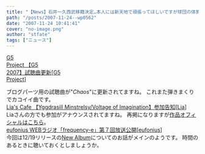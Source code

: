 ```yaml
---
title: "【News】石井一久西武移籍決定…本人には新天地で頑張ってほしいですが球団の体質には疑問を抱かずにはいられませんね"
path: "/posts/2007-11-24--wp0562"
date: "2007-11-24 10:41:41"
cover: "no-image.png"
author: "stfate"
tags: ["ニュース"]
---
```


<style type="text/css">
<!--
p {white-space: pre-wrap};
-->
</style>

<a class="topics" href="http://www.vivix.info/g5/g52007.htm" target="_blank">G5 Project 【G5 2007】試聴曲更新</a><span class="junre">[<a href="http://www.vivix.info/g5/" target="_blank">G5 Project</a>]</span>
<div class="news">ブログパーツ用の試聴曲が"<em>Chaos</em>"に更新されてますね。
これまた弾きまくりでカコイイ曲です。</div>
<a class="topics" href="http://blog.lias-cafe.com/?eid=699735" target="_blank">Lia's Cafe 【Yggdrasill Minstrelsy/Voltage of Imagination】参加告知</a><span class="junre">[<a href="http://www.lias-cafe.com/" target="_blank">Lia</a>]</span>
<div class="news">Liaさんの方でも参加がアナウンスされてますね。
再掲になりますが<a href="http://www.voltagenation.com/emb/" target="_blank">作品オフィシャルはこちら</a>。</div>
<a class="topics" href="http://eufonius.net/" target="_blank">eufonius WEBラジオ「frequency-e」第７回放送公開</a><span class="junre">[<a href="http://eufonius.net/" target="_blank">eufonius</a>]</span>
<div class="news">今回は12/19リリースの<a href="http://www.lantis.jp/new-release/data.php?id=74612bc20542cdafa9b62ccc06e0e26d" target="_blank">New Album</a>についてのお話がメインのようです。
時間のあるときに聴いておくとしましょうか。</div>
